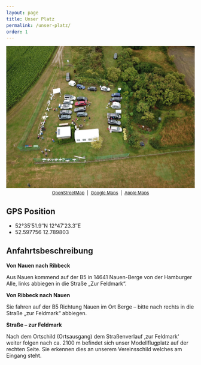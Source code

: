 ```yaml
---
layout: page
title: Unser Platz
permalink: /unser-platz/
order: 1
---
```


<p align="center">
<img class="mainimage" src="/assets/main.jpg" alt="Modellflugplatz Nauen"><br>
<small>
	<a href="https://osm.org/go/0MZS1Bwb5--?way=671031862" target="_blank" rel="noopener">OpenStreetMap</a>
	&nbsp;|&nbsp;
	<a href="https://maps.app.goo.gl/idNGpqqV4mPJfWS59" target="_blank" rel="noopener">Google Maps</a>
	&nbsp;|&nbsp;
	<a href="https://maps.apple/p/9YPEVpeyQr6iFq" target="_blank" rel="noopener">Apple Maps</a>
</small>
</p>

## GPS Position
* 52°35’51.9″N 12°47’23.3″E
* 52.597756  12.789803

## Anfahrtsbeschreibung

**Von Nauen nach Ribbeck**

Aus Nauen kommend auf der B5 in 14641 Nauen-Berge von der Hamburger Alle, links abbiegen in die Straße „Zur Feldmark“.

**Von Ribbeck nach Nauen**

Sie fahren auf der B5 Richtung Nauen im Ort Berge – bitte nach rechts in die Straße „zur Feldmark“ abbiegen.

**Straße – zur Feldmark**

Nach dem Ortschild (Ortsausgang) dem Straßenverlauf ‚zur Feldmark‘ weiter folgen nach ca. 2100 m befindet sich unser Modellflugplatz auf der rechten Seite. Sie erkennen dies an unserem Vereinsschild welches am Eingang steht.
